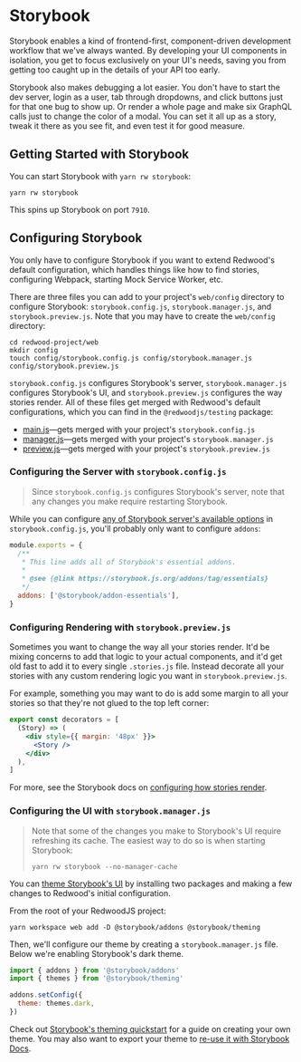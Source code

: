 # Storybook

Storybook enables a kind of frontend-first, component-driven development workflow that we've always wanted.
By developing your UI components in isolation, you get to focus exclusively on your UI's needs,
saving you from getting too caught up in the details of your API too early.

Storybook also makes debugging a lot easier.
You don't have to start the dev server, login as a user, tab through dropdowns, and click buttons just for that one bug to show up.
Or render a whole page and make six GraphQL calls just to change the color of a modal.
You can set it all up as a story, tweak it there as you see fit, and even test it for good measure.

## Getting Started with Storybook

You can start Storybook with `yarn rw storybook`:

```
yarn rw storybook
```

This spins up Storybook on port `7910`.

## Configuring Storybook

You only have to configure Storybook if you want to extend Redwood's default configuration, which handles things like how to find stories, configuring Webpack, starting Mock Service Worker, etc.

There are three files you can add to your project's `web/config` directory to configure Storybook: `storybook.config.js`, `storybook.manager.js`, and `storybook.preview.js`. Note that you may have to create the `web/config` directory:

```
cd redwood-project/web
mkdir config
touch config/storybook.config.js config/storybook.manager.js config/storybook.preview.js
```

`storybook.config.js` configures Storybook's server, `storybook.manager.js` configures Storybook's UI, and `storybook.preview.js` configures the way stories render.
All of these files get merged with Redwood's default configurations, which you can find in the `@redwoodjs/testing` package:

- [main.js](https://github.com/redwoodjs/redwood/blob/main/packages/testing/config/storybook/main.js)—gets merged with your project's `storybook.config.js`
- [manager.js](https://github.com/redwoodjs/redwood/blob/main/packages/testing/config/storybook/manager.js)—gets merged with your project's `storybook.manager.js`
- [preview.js](https://github.com/redwoodjs/redwood/blob/main/packages/testing/config/storybook/preview.js)—gets merged with your project's `storybook.preview.js`

### Configuring the Server with `storybook.config.js`

> Since `storybook.config.js` configures Storybook's server, note that any changes you make require restarting Storybook.

While you can configure [any of Storybook server's available options](https://storybook.js.org/docs/react/configure/overview#configure-your-storybook-project) in `storybook.config.js`, you'll probably only want to configure `addons`:

```jsx title="web/config/storybook.config.js"
module.exports = {
  /**
   * This line adds all of Storybook's essential addons.
   *
   * @see {@link https://storybook.js.org/addons/tag/essentials}
   */
  addons: ['@storybook/addon-essentials'],
}
```

### Configuring Rendering with `storybook.preview.js`

Sometimes you want to change the way all your stories render.
It'd be mixing concerns to add that logic to your actual components, and it'd get old fast to add it to every single `.stories.js` file.
Instead decorate all your stories with any custom rendering logic you want in `storybook.preview.js`.

For example, something you may want to do is add some margin to all your stories so that they're not glued to the top left corner:

```jsx title="web/config/storybook.preview.js"
export const decorators = [
  (Story) => (
    <div style={{ margin: '48px' }}>
      <Story />
    </div>
  ),
]
```

For more, see the Storybook docs on [configuring how stories render](https://storybook.js.org/docs/react/configure/overview#configure-story-rendering).

### Configuring the UI with `storybook.manager.js`

> Note that some of the changes you make to Storybook's UI require refreshing its cache.
> The easiest way to do so is when starting Storybook:
>
> ```
> yarn rw storybook --no-manager-cache
> ```

You can [theme Storybook's UI](https://storybook.js.org/docs/react/configure/theming) by installing two packages and making a few changes to Redwood's initial configuration.

From the root of your RedwoodJS project:

```
yarn workspace web add -D @storybook/addons @storybook/theming
```

Then, we'll configure our theme by creating a `storybook.manager.js` file. Below we're enabling Storybook's dark theme.

```jsx title="web/config/storybook.manager.js"
import { addons } from '@storybook/addons'
import { themes } from '@storybook/theming'

addons.setConfig({
  theme: themes.dark,
})
```

Check out [Storybook's theming quickstart](https://storybook.js.org/docs/react/configure/theming#create-a-theme-quickstart) for a guide on creating your own theme. You may also want to export your theme to [re-use it with Storybook Docs](https://storybook.js.org/docs/react/configure/theming#theming-docs).

